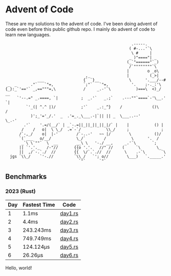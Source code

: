 # Advent of Code
These are my solutions to the advent of code. I've been doing advent of code even before this public github repo. I mainly do advent of code to learn new languages.
```
                                                       .-----.
                                                      ( #-...'`\
                                                       \ #     |
                                                      _ )"===="| _
                                                     (_`"======"`_)
                                                      /`""""""""`\
                                                     |        o _o\
                                   ,_                |         (_>|
              ___                 {` `}__             \      '.___/--#
 _  _      ."`   `"=,             `;"`   `"=,          '.    ;-._:'\
{_}:_`'=='` _,=="""=,\            /     _.-'`\           )===\  <)_/  __
     `'--.=" _.====, `|          ;  _.'`   _.;`    .---""`====`-'\__.'  `|
         `'_(| ^.^ |)/           ;'`    _.:_^}    /             ()\     /
           )';_'='_/.'  _  .'=_._\___.-|`|| || _  \___..--'        \_.-'
        .'`    '.=/(__/` | _`-.=||_||_||_||_|/` |    |           () |
       /    /   o|  \ \_/  .=`-`/           \\_/     ;              ;
      /`-,_/    o|  |-'        /`-..-'   ~~ |/        \          ()/
      `(`___   o/__/           \_/`        /           \      '.  /
       _`\ \`""`  \  __        __\ \   '-./ __,     _.'`\       `;
      || `'.'._   /-"//       {{o '.'.   //" //    (     `\       \_
      ||  ,/`-.`./  //        {{  \/`.`.//  //      \    .-`\       `\
  jgs `\\_/    `'-.//         `\\_/   `'; o//        \___)   `._____.'
                                `"`      `"`
```

## Benchmarks
### 2023 (Rust)
| Day | Fastest Time | Code |
|---|---|---|
| 1 | 1.1ms <!-- 1027000 --> | [day1.rs](https://github.com/konstantin-lukas/advent-of-code/blob/master/2023-rust/src/solutions/day1.rs) |
| 2 | 4.4ms <!-- 4609200 --> | [day2.rs](https://github.com/konstantin-lukas/advent-of-code/blob/master/2023-rust/src/solutions/day2.rs) |
| 3 | 243.243ms <!-- 243216000 --> | [day3.rs](https://github.com/konstantin-lukas/advent-of-code/blob/master/2023-rust/src/solutions/day3.rs) |
| 4 | 749.749ms <!-- 749640600 --> | [day4.rs](https://github.com/konstantin-lukas/advent-of-code/blob/master/2023-rust/src/solutions/day4.rs) |
| 5 | 124.124μs <!-- 124300 --> | [day5.rs](https://github.com/konstantin-lukas/advent-of-code/blob/master/2023-rust/src/solutions/day5.rs) |
| 6 | 26.26μs <!-- 26700 --> | [day6.rs](https://github.com/konstantin-lukas/advent-of-code/blob/master/2023-rust/src/solutions/day6.rs) |
<!-- EOT -->

Hello, world!